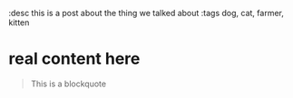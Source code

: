 :desc this is a post about the thing we talked about
:tags dog, cat, farmer, kitten

# real content here
> This is a blockquote